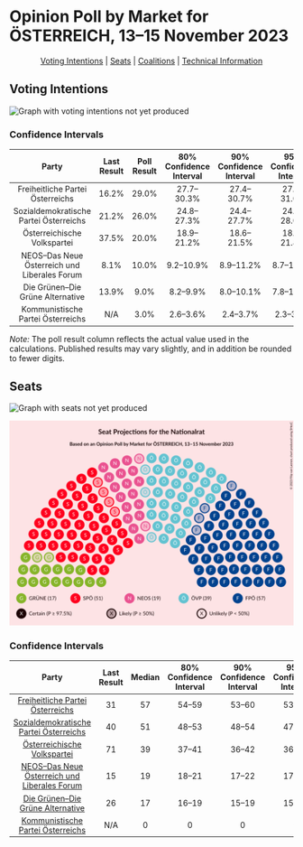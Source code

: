 # Opinion Poll by Market for ÖSTERREICH, 13–15 November 2023

<p align="center"><a href="#voting-intentions">Voting Intentions</a> | <a href="#seats">Seats</a> | <a href="#coalitions">Coalitions</a> | <a href="#technical-information">Technical Information</a></p>

## Voting Intentions

![Graph with voting intentions not yet produced](2023-11-15-Market.png "Voting Intentions")

### Confidence Intervals

| Party | Last Result | Poll Result | 80% Confidence Interval | 90% Confidence Interval | 95% Confidence Interval | 99% Confidence Interval |
|:-----:|:-----------:|:-----------:|:-----------------------:|:-----------------------:|:-----------------------:|:-----------------------:|
| Freiheitliche Partei Österreichs | 16.2% | 29.0% | 27.7–30.3% |27.4–30.7% |27.1–31.0% |26.4–31.7% |
| Sozialdemokratische Partei Österreichs | 21.2% | 26.0% | 24.8–27.3% |24.4–27.7% |24.1–28.0% |23.5–28.6% |
| Österreichische Volkspartei | 37.5% | 20.0% | 18.9–21.2% |18.6–21.5% |18.3–21.8% |17.8–22.4% |
| NEOS–Das Neue Österreich und Liberales Forum | 8.1% | 10.0% | 9.2–10.9% |8.9–11.2% |8.7–11.4% |8.4–11.9% |
| Die Grünen–Die Grüne Alternative | 13.9% | 9.0% | 8.2–9.9% |8.0–10.1% |7.8–10.3% |7.5–10.8% |
| Kommunistische Partei Österreichs | N/A | 3.0% | 2.6–3.6% |2.4–3.7% |2.3–3.9% |2.1–4.1% |

*Note:* The poll result column reflects the actual value used in the calculations. Published results may vary slightly, and in addition be rounded to fewer digits.

## Seats

![Graph with seats not yet produced](2023-11-15-Market-seats.png "Seats")

![Graph with seating plan not yet produced](2023-11-15-Market-seating-plan.png "Seating Plan")

### Confidence Intervals

| Party | Last Result | Median | 80% Confidence Interval | 90% Confidence Interval | 95% Confidence Interval | 99% Confidence Interval |
|:-----:|:-----------:|:------:|:-----------------------:|:-----------------------:|:-----------------------:|:-----------------------:|
| <a href="#freiheitliche-partei-österreichs">Freiheitliche Partei Österreichs</a> | 31 | 57 | 54–59 |53–60 |53–61 |52–62 |
| <a href="#sozialdemokratische-partei-österreichs">Sozialdemokratische Partei Österreichs</a> | 40 | 51 | 48–53 |48–54 |47–55 |46–56 |
| <a href="#österreichische-volkspartei">Österreichische Volkspartei</a> | 71 | 39 | 37–41 |36–42 |36–42 |34–44 |
| <a href="#neos–das-neue-österreich-und-liberales-forum">NEOS–Das Neue Österreich und Liberales Forum</a> | 15 | 19 | 18–21 |17–22 |17–22 |16–23 |
| <a href="#die-grünen–die-grüne-alternative">Die Grünen–Die Grüne Alternative</a> | 26 | 17 | 16–19 |15–19 |15–20 |14–21 |
| <a href="#kommunistische-partei-österreichs">Kommunistische Partei Österreichs</a> | N/A | 0 | 0 |0 |0 |0–7 |

